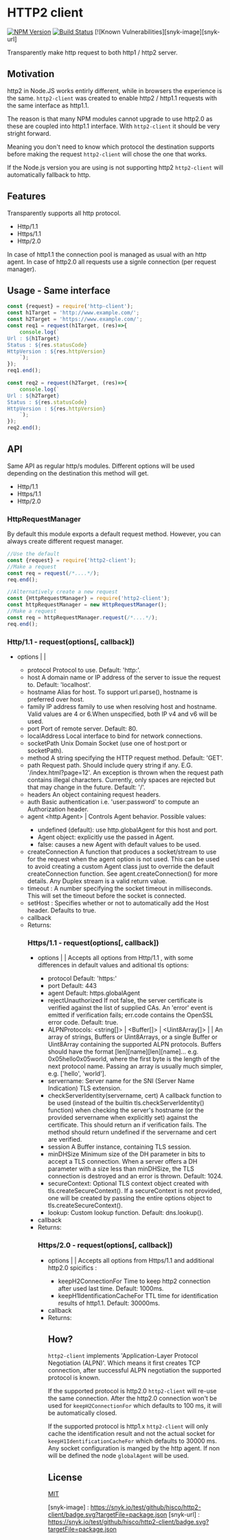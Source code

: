 # HTTP2 client

[![NPM Version][npm-image]][npm-url]
[![Build Status][travis-image]][travis-url]
[![Known Vulnerabilities][snyk-image][snyk-url]

Transparently make http request to both http1 / http2 server.

## Motivation
http2 in Node.JS works entirly different, while in browsers the experience is the same.
`http2-client` was created to enable http2 / http1.1 requests with the same interface as http1.1.

The reason is that many NPM modules cannot upgrade to use http2.0 as these are coupled into http1.1 interface.
With `http2-client` it should be very stright forward.

Meaning you don't need to know which protocol the destination supports before making the request `http2-client` will chose the one that works.

If the Node.js version you are using is not supporting http2 `http2-client` will automatically fallback to http.

## Features
Transparently supports all http protocol.
  * Http/1.1
  * Https/1.1
  * Http/2.0

In case of http1.1 the connection pool is managed as usual with an http agent.
In case of http2.0 all requests use a signle connection (per request manager).

## Usage - Same interface
```js
const {request} = require('http-client');
const h1Target = 'http://www.example.com/';
const h2Target = 'https://www.example.com/';
const req1 = request(h1Target, (res)=>{
    console.log(`
Url : ${h1Target}
Status : ${res.statusCode}
HttpVersion : ${res.httpVersion}
    `);
});
req1.end();

const req2 = request(h2Target, (res)=>{
    console.log(`
Url : ${h2Target}
Status : ${res.statusCode}
HttpVersion : ${res.httpVersion}
    `);
});
req2.end();
```

## API
Same API as regular http/s modules.
Different options will be used depending on the destination this method will get.
  * Http/1.1
  * Https/1.1
  * Http/2.0

### HttpRequestManager
By default this module exports a default request method.
However, you can always create different request manager.
```js
//Use the default
const {request} = require('http2-client');
//Make a request
const req = request(/*....*/);
req.end();

//Alternatively create a new request
const {HttpRequestManager} = require('http2-client');
const httpRequestManager = new HttpRequestManager();
//Make a request
const req = httpRequestManager.request(/*....*/);
req.end();
``` 

### Http/1.1 - request(options[, callback])
 * options <Object> | <string> | <URL>
    * protocol <string> Protocol to use. Default: 'http:'.
    * host <string> A domain name or IP address of the server to issue the request to. Default:  'localhost'.
    * hostname <string> Alias for host. To support url.parse(), hostname is preferred over host.
    * family <number> IP address family to use when resolving host and hostname. Valid values are 4 or 6.When unspecified, both IP v4 and v6 will be used.
    * port <number> Port of remote server. Default: 80.
    * localAddress <string> Local interface to bind for network connections.
    * socketPath <string> Unix Domain Socket (use one of host:port or socketPath).
    * method <string> A string specifying the HTTP request method. Default: 'GET'.
    * path <string> Request path. Should include query string if any. E.G. '/index.html?page=12'. An exception is thrown when the request path contains illegal characters. Currently, only spaces are rejected but that may change in the future. Default: '/'.
    * headers <Object> An object containing request headers.
    * auth <string> Basic authentication i.e. 'user:password' to compute an Authorization header.
    * agent <http.Agent> | <boolean> Controls Agent behavior. Possible values:
       * undefined (default): use http.globalAgent for this host and port.
       * Agent object: explicitly use the passed in Agent.
       * false: causes a new Agent with default values to be used.
    * createConnection <Function> A function that produces a socket/stream to use for the request when the agent option is not used. This can be used to avoid creating a custom Agent class just to override the default createConnection function. See agent.createConnection() for more details. Any Duplex stream is a valid return value.
    * timeout <number>: A number specifying the socket timeout in milliseconds. This will set the timeout before the socket is connected.
    * setHost <boolean>: Specifies whether or not to automatically add the Host header. Defaults to true.
  * callback <Function>
  * Returns: <HTTP2OutgoingMessage>

### Https/1.1 - request(options[, callback])
 * options <Object> | <string> | <URL> Accepts all options from Http/1.1 , with some differences in default values and aditional tls options:
    * protocol Default: 'https:'
    * port Default: 443
    * agent Default: https.globalAgent
    * rejectUnauthorized <boolean> If not false, the server certificate is verified against the list of supplied CAs. An 'error' event is emitted if verification fails; err.code contains the OpenSSL error code. Default: true.
    * ALPNProtocols: <string[]> | <Buffer[]> | <Uint8Array[]> | <Buffer> | <Uint8Array> An array of strings, Buffers or Uint8Arrays, or a single Buffer or Uint8Array containing the supported ALPN protocols. Buffers should have the format [len][name][len][name]... e.g. 0x05hello0x05world, where the first byte is the length of the next protocol name. Passing an array is usually much simpler, e.g. ['hello', 'world'].
    * servername: <string> Server name for the SNI (Server Name Indication) TLS extension.
    * checkServerIdentity(servername, cert) <Function> A callback function to be used (instead of the builtin tls.checkServerIdentity() function) when checking the server's hostname (or the provided servername when explicitly set) against the certificate. This should return an <Error> if verification fails. The method should return undefined if the servername and cert are verified.
    * session <Buffer> A Buffer instance, containing TLS session.
    * minDHSize <number> Minimum size of the DH parameter in bits to accept a TLS connection. When a server offers a DH parameter with a size less than minDHSize, the TLS connection is destroyed and an error is thrown. Default: 1024.
    * secureContext: Optional TLS context object created with tls.createSecureContext(). If a secureContext is not provided, one will be created by passing the entire options object to tls.createSecureContext().
    * lookup: <Function> Custom lookup function. Default: dns.lookup().
 * callback <Function>
 * Returns: <HTTP2OutgoingMessage>

### Https/2.0 - request(options[, callback])
 * options <Object> | <string> | <URL> Accepts all options from Https/1.1 and additional http2.0 spicifics :
    * keepH2ConnectionFor <number> Time to keep http2 connection after used last time. Default: 1000ms.
    * keepH1IdentificationCacheFor <number> TTL time for identification results of http1.1. Default: 30000ms.
 * callback <Function>
 * Returns: <HTTP2OutgoingMessage>

## How?
`http2-client` implements 'Application-Layer Protocol Negotiation (ALPN)'.
Which means it first creates TCP connection, after successful ALPN negotiation the supported protocol is known.

If the supported protocol is http2.0 `http2-client` will re-use the same connection.
After the http2.0 connection won't be used for `keepH2ConnectionFor` which defaults to 100 ms, it will be automatically closed.

If the supported protocol is http1.x `http2-client` will only cache the identification result and not the actual socket for `keepH1IdentificationCacheFor` which defaults to 30000 ms.
Any socket configuration is manged by the http agent.
If non will be defined the node `globalAgent` will be used. 


## License

  [MIT](LICENSE)

[npm-image]: https://img.shields.io/npm/v/http2-client.svg
[npm-url]: https://npmjs.org/package/http2-client
[travis-image]: https://img.shields.io/travis/hisco/http2-client/master.svg?style=flat-square
[travis-url]: https://travis-ci.org/hisco/http2-client
[snyk-image] : https://snyk.io/test/github/hisco/http2-client/badge.svg?targetFile=package.json
[snyk-url] : https://snyk.io/test/github/hisco/http2-client/badge.svg?targetFile=package.json